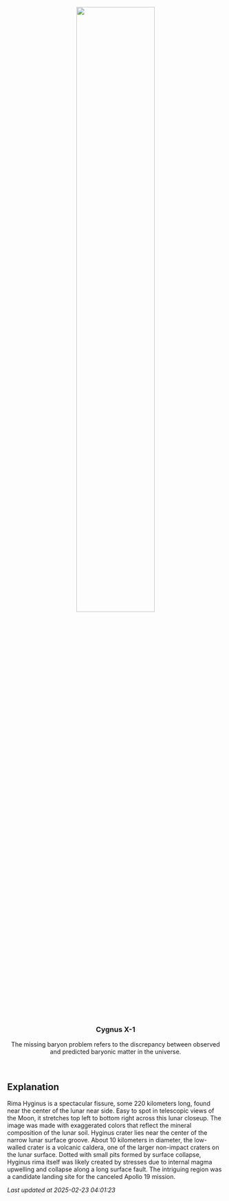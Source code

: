 <p align='center'>
    <img src='https://apod.nasa.gov/apod/image/2502/20250205_rima_hyginus_mirabella_1024px.jpg' width='60%' />
    <h3 align="center">Cygnus X-1</h3>
    <p align="center">The missing baryon problem refers to the discrepancy between observed and predicted baryonic matter in the universe.</p>
</p>
<br/>

Explanation
--
Rima Hyginus is a spectacular fissure, some 220 kilometers long, found near the center of the lunar near side. Easy to spot in telescopic views of the Moon, it stretches top left to bottom right across this lunar closeup. The image was made with exaggerated colors that reflect the mineral composition of the lunar soil. Hyginus crater lies near the center of the narrow lunar surface groove. About 10 kilometers in diameter, the low-walled crater is a volcanic caldera, one of the larger non-impact craters on the lunar surface. Dotted with small pits formed by surface collapse, Hyginus rima itself was likely created by stresses due to internal magma upwelling and collapse along a long surface fault. The intriguing region was a candidate landing site for the canceled Apollo 19 mission.


*Last updated at 2025-02-23 04:01:23*
